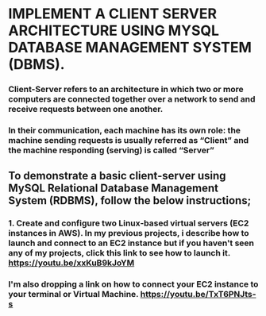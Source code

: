# IMPLEMENT A CLIENT SERVER ARCHITECTURE USING MYSQL DATABASE MANAGEMENT SYSTEM (DBMS).

### Client-Server refers to an architecture in which two or more computers are connected together over a network to send and receive requests between one another.
### In their communication, each machine has its own role: the machine sending requests is usually referred as “Client” and the machine responding (serving) is called “Server”

## To demonstrate a basic client-server using MySQL Relational Database Management System (RDBMS), follow the below instructions;

### 1. Create and configure two Linux-based virtual servers (EC2 instances in AWS). In my previous projects, i describe how to launch and connect to an EC2 instance but if you haven't seen any of my projects, click this link to see how to launch it. https://youtu.be/xxKuB9kJoYM 
### I'm also dropping a link on how to connect your EC2 instance to your terminal or Virtual Machine. https://youtu.be/TxT6PNJts-s




